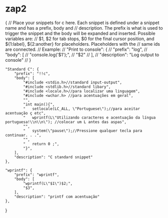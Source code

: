 # zap2
 {
	// Place your snippets for c here. Each snippet is defined under a snippet name and has a prefix, body and 
	// description. The prefix is what is used to trigger the snippet and the body will be expanded and inserted. Possible variables are:
	// $1, $2 for tab stops, $0 for the final cursor position, and ${1:label}, ${2:another} for placeholders. Placeholders with the 
	// same ids are connected.
	// Example:
	// "Print to console": {
	// 	"prefix": "log",
	// 	"body": [
	// 		"console.log('$1');",
	// 		"$2"
	// 	],
	// 	"description": "Log output to console"
	// }

	"Standard C": {
		"prefix": "!!c",
		"body": [
			"#include <stdio.h>//standard input-output",
			"#include <stdlib.h>//standard libary",
			"#include <locale.h>//para localizar uma linguagem",
			"#include <wchar.h> //para acentuações em geral",
			"",
			"int main(){",
			"	setlocale(LC_ALL, \"Portuguese\");//para aceitar acentuação ç etc",
			"	wprintf(L\"Utilizando caracteres e acentuação da língua portuguesa!\\n\\n\"); //colocar um L antes das aspas",
			"",
			"	system(\"pause\");//Pressione qualquer tecla para continuar. . .",
			"",
			"	return 0 ;",
			"}",
		],
		"description": "C standard snippet"
	},

	"wprintf": {
		"prefix": "wprintf",
		"body": [
			"wprintf(L\"$1\")$2;",
			"$3",
		],
		"description": "printf com acentuação"
	},
}
